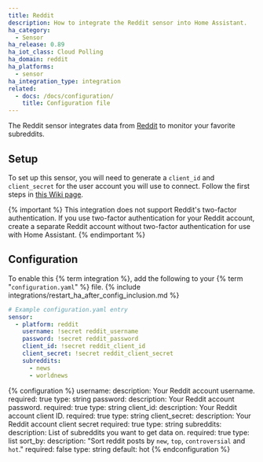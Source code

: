 ```yaml
---
title: Reddit
description: How to integrate the Reddit sensor into Home Assistant.
ha_category:
  - Sensor
ha_release: 0.89
ha_iot_class: Cloud Polling
ha_domain: reddit
ha_platforms:
  - sensor
ha_integration_type: integration
related:
  - docs: /docs/configuration/
    title: Configuration file
---
```


The Reddit sensor integrates data from [Reddit](https://reddit.com/) to monitor your favorite subreddits.

## Setup

To set up this sensor, you will need to generate a `client_id` and `client_secret` for the user account you will use to connect. Follow the first steps in [this Wiki page](https://github.com/reddit-archive/reddit/wiki/OAuth2-Quick-Start-Example).

{% important %}
This integration does not support Reddit's two-factor authentication. If you use two-factor authentication for your Reddit account, create a separate Reddit account without two-factor authentication for use with Home Assistant.
{% endimportant %}

## Configuration

To enable this {% term integration %}, add the following to your {% term "`configuration.yaml`" %} file.
{% include integrations/restart_ha_after_config_inclusion.md %}

```yaml
# Example configuration.yaml entry
sensor:
  - platform: reddit
    username: !secret reddit_username
    password: !secret reddit_password
    client_id: !secret reddit_client_id
    client_secret: !secret reddit_client_secret
    subreddits:
      - news
      - worldnews
```

{% configuration %}
username:
  description: Your Reddit account username.
  required: true
  type: string
password:
  description: Your Reddit account password.
  required: true
  type: string
client_id:
  description: Your Reddit account client ID.
  required: true
  type: string
client_secret:
  description: Your Reddit account client secret
  required: true
  type: string
subreddits:
  description: List of subreddits you want to get data on.
  required: true
  type: list
sort_by:
  description: "Sort reddit posts by `new`, `top`, `controversial` and `hot`."
  required: false
  type: string
  default: hot
{% endconfiguration %}
